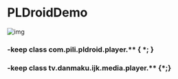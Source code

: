 # PLDroidDemo
![img](https://github.com/willkernel/PLDroidDemo/blob/master/png/screenshot.png)
### -keep class com.pili.pldroid.player.** { *; }
### -keep class tv.danmaku.ijk.media.player.** {*;}
